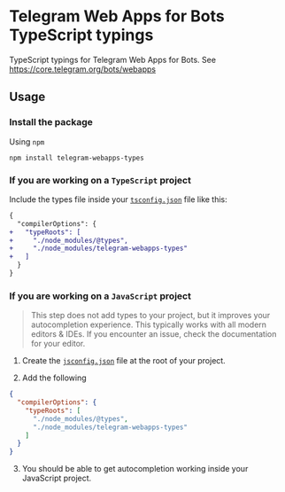 # Telegram Web Apps for Bots TypeScript typings

TypeScript typings for Telegram Web Apps for Bots. See https://core.telegram.org/bots/webapps

## Usage

### Install the package

Using `npm`

```
npm install telegram-webapps-types
```

### If you are working on a `TypeScript` project

Include the types file inside your [`tsconfig.json`](https://www.typescriptlang.org/docs/handbook/tsconfig-json.html)
file like this:

```diff
{
  "compilerOptions": {
+   "typeRoots": [
+     "./node_modules/@types",
+     "./node_modules/telegram-webapps-types"
+   ]
  }
}
```

### If you are working on a `JavaScript` project

> This step does not add types to your project, but it improves your autocompletion experience. This typically works
> with all modern editors & IDEs. If you encounter an issue, check the documentation for your editor.

1. Create the [`jsconfig.json`](https://code.visualstudio.com/docs/languages/jsconfig) file at the root of your project.

2. Add the following

```json
{
  "compilerOptions": {
    "typeRoots": [
      "./node_modules/@types",
      "./node_modules/telegram-webapps-types"
    ]
  }
}
```

3. You should be able to get autocompletion working inside your JavaScript project.
